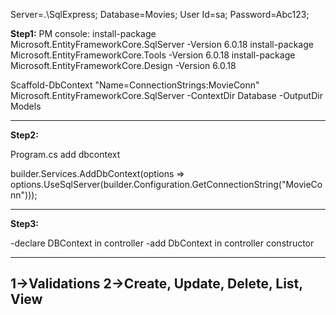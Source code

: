 Server=.\\SqlExpress; Database=Movies; User Id=sa; Password=Abc123;

**Step1:**
PM console:
install-package Microsoft.EntityFrameworkCore.SqlServer -Version 6.0.18
install-package Microsoft.EntityFrameworkCore.Tools -Version 6.0.18
install-package Microsoft.EntityFrameworkCore.Design -Version 6.0.18

Scaffold-DbContext "Name=ConnectionStrings:MovieConn" Microsoft.EntityFrameworkCore.SqlServer -ContextDir Database -OutputDir Models

------------------------------------------------------------------
**Step2:**

Program.cs add dbcontext

builder.Services.AddDbContext<MoviesContext>(options =>
options.UseSqlServer(builder.Configuration.GetConnectionString("MovieConn")));

------------------------------------------------------------------
**Step3:**

-declare DBContext in controller
-add DbContext in controller constructor 

------------------------------------------------------------------

1->Validations
2->Create, Update, Delete, List, View
------------------------------------------------------------------
